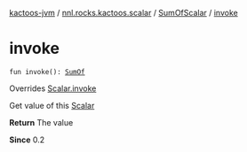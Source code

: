 [kactoos-jvm](../../index.md) / [nnl.rocks.kactoos.scalar](../index.md) / [SumOfScalar](index.md) / [invoke](./invoke.md)

# invoke

`fun invoke(): `[`SumOf`](../-sum-of/index.md)

Overrides [Scalar.invoke](../../nnl.rocks.kactoos/-scalar/invoke.md)

Get value of this [Scalar](../../nnl.rocks.kactoos/-scalar/index.md)

**Return**
The value

**Since**
0.2

